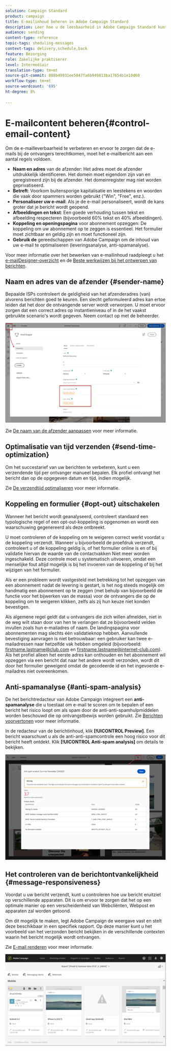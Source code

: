 ```yaml
---
solution: Campaign Standard
product: campaign
title: E-mailinhoud beheren in Adobe Campaign Standard
description: Leer hoe u de leesbaarheid in Adobe Campaign Standard kunt verbeteren tijdens het bewerken van uw e-mailinhoud.
audience: sending
content-type: reference
topic-tags: sheduling-messages
context-tags: delivery,schedule,back
feature: Bezorging
role: Zakelijke praktiserer
level: Intermediair
translation-type: tm+mt
source-git-commit: 088b49931ee5047fa6b949813ba17654b1e10d60
workflow-type: tm+mt
source-wordcount: '695'
ht-degree: 8%

---
```



# E-mailcontent beheren{#control-email-content}

Om de e-mailleverbaarheid te verbeteren en ervoor te zorgen dat de e-mails bij de ontvangers terechtkomen, moet het e-mailbericht aan een aantal regels voldoen.

* **Naam en adres** van de afzender: Het adres moet de afzender uitdrukkelijk identificeren. Het domein moet eigendom zijn van en geregistreerd zijn bij de afzender. Het domeinregister mag niet worden geprivatiseerd.
* **Betreft**: Voorkom buitensporige kapitalisatie en leestekens en woorden die vaak door spammers worden gebruikt (&quot;Win&quot;, &quot;Free&quot;, enz.).
* **Personaliseer uw e-mail**: Als je de e-mail personaliseert, wordt de kans groter dat je bericht wordt geopend.
* **Afbeeldingen en tekst**: Een goede verhouding tussen tekst en afbeelding respecteren (bijvoorbeeld 60% tekst en 40% afbeeldingen).
* **Koppeling en openingspagina** voor abonnement opzeggen: De koppeling om uw abonnement op te zeggen is essentieel. Het formulier moet zichtbaar en geldig zijn en moet functioneel zijn.
* **Gebruik de** gereedschappen van Adobe Campaign om de inhoud van uw e-mail te optimaliseren (leveringsanalyse, anti-spamanalyse).

Voor meer informatie over het bewerken van e-mailinhoud raadpleegt u het [e-mailDesigner-overzicht](../../designing/using/designing-content-in-adobe-campaign.md) en de [Beste werkwijzen bij het ontwerpen van berichten](../../designing/using/designing-content-in-adobe-campaign.md#content-design-best-practices).

## Naam en adres van de afzender {#sender-name}

Bepaalde ISPs controleert de geldigheid van het afzenderadres (van) alvorens berichten goed te keuren. Een slecht geformuleerd adres kan ertoe leiden dat het door de ontvangende server wordt verworpen. U moet ervoor zorgen dat een correct adres op instantieniveau of in de het vaakst gebruikte scenario&#39;s wordt gegeven. Neem contact op met de beheerder.

![](assets/delivery_content_edition16.png)

Zie [De naam van de afzender aanpassen](../../designing/using/personalization.md#personalizing-the-sender) voor meer informatie.

## Optimalisatie van tijd verzenden {#send-time-optimization}

Om het succestarief van uw berichten te verbeteren, kunt u een verzendende tijd per ontvanger manueel bepalen. Elk profiel ontvangt het bericht dan op de opgegeven datum en tijd, indien mogelijk.

Zie [De verzendtijd optimaliseren](../../sending/using/optimizing-the-sending-time.md) voor meer informatie.

## Koppeling en formulier {#opt-out} uitschakelen

Wanneer het bericht wordt geanalyseerd, controleert standaard een typologische regel of een opt-out-koppeling is opgenomen en wordt een waarschuwing gegenereerd als deze ontbreekt.

U moet controleren of de koppeling om te weigeren correct werkt voordat u de koppeling verzendt. Wanneer u bijvoorbeeld de proefdruk verzendt, controleert u of de koppeling geldig is, of het formulier online is en of bij validatie hiervan de waarde van de contactvakken Niet meer worden ingeschakeld. Deze controle moet u systematisch uitvoeren, omdat een menselijke fout altijd mogelijk is bij het invoeren van de koppeling of bij het wijzigen van het formulier.

Als er een probleem wordt vastgesteld met betrekking tot het opzeggen van een abonnement nadat de levering is gestart, is het nog steeds mogelijk om handmatig een abonnement op te zeggen (met behulp van bijvoorbeeld de functie voor het bijwerken van de massa) voor de ontvangers die op de koppeling om te weigeren klikken, zelfs als zij hun keuze niet konden bevestigen.

Als algemene regel geldt dat u ontvangers die zich willen afmelden, niet in de weg wilt staan door van hen te verlangen dat ze bijvoorbeeld velden invullen zoals hun e-mailadres of naam. De landingspagina voor abonnementen mag slechts één validatieknop hebben. Aanvullende bevestiging aanvragen is niet betrouwbaar: een gebruiker kan twee e-mailadressen naar hetzelfde vak hebben omgeleid (bijvoorbeeld: firstname.lastname@club.com en firstname.lastname@internet-club.com). Als het profiel alleen het eerste adres kan onthouden en het abonnement wil opzeggen via een bericht dat naar het andere wordt verzonden, wordt dit door het formulier geweigerd omdat de gecodeerde id en het ingevoerde e-mailadres niet overeenkomen.

## Anti-spamanalyse {#anti-spam-analysis}

De het berichtredacteur van Adobe Campaign integreert een **anti-spamanalyse** die u toestaat om e-mail te scoren om te bepalen of een bericht het risico loopt om als spam door de anti-anti-spamhulpmiddelen worden beschouwd die op ontvangstbewijs worden gebruikt. Zie [Berichten voorvertonen](../../sending/using/previewing-messages.md) voor meer informatie.

In de redacteur van de berichtinhoud, klik **[!UICONTROL Preview]**. Een bericht waarschuwt u als de anti-anti-spamcontrole een hoog risico voor dit bericht heeft ontdekt. Klik **[!UICONTROL Anti-spam analysis]** om details te bekijken.

![](assets/sending_anti-spam_analysis.png)

## Het controleren van de berichtontvankelijkheid {#message-responsiveness}

Voordat u uw bericht verzendt, kunt u controleren hoe uw bericht eruitziet op verschillende apparaten. Dit is om ervoor te zorgen dat het op een optimale manier op een verscheidenheid van Webcliënten, Webpost en apparaten zal worden getoond.

Om dit mogelijk te maken, legt Adobe Campaign de weergave vast en stelt deze beschikbaar in een specifiek rapport. Op deze manier kunt u het voorbeeld van het verzonden bericht bekijken in de verschillende contexten waarin het bericht mogelijk wordt ontvangen.

Zie [E-mail renderen](../../sending/using/email-rendering.md) voor meer informatie.

![](assets/inbox_rendering_report_3.png)
